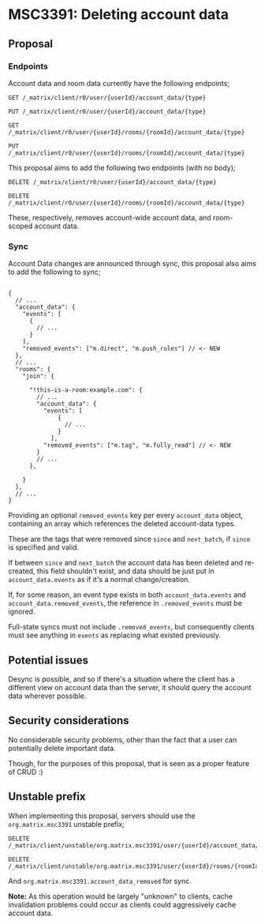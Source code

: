 # MSC3391: Deleting account data

## Proposal

### Endpoints

Account data and room data currently have the following endpoints;

```
GET /_matrix/client/r0/user/{userId}/account_data/{type}

PUT /_matrix/client/r0/user/{userId}/account_data/{type}

GET /_matrix/client/r0/user/{userId}/rooms/{roomId}/account_data/{type}

PUT /_matrix/client/r0/user/{userId}/rooms/{roomId}/account_data/{type}
```

This proposal aims to add the following two endpoints (with no body);

```
DELETE /_matrix/client/r0/user/{userId}/account_data/{type}

DELETE /_matrix/client/r0/user/{userId}/rooms/{roomId}/account_data/{type}
```

These, respectively, removes account-wide account data, and room-scoped account data.

### Sync

Account Data changes are announced through sync, this proposal also aims to add the following to sync;

```json5

{
  // ...
  "account_data": {
    "events": [
      {
        // ...
      }
    ],
    "removed_events": ["m.direct", "m.push_rules"] // <- NEW
  },
  // ...
  "rooms": {
    "join": {

      "!this-is-a-room:example.com": {
        // ...
        "account_data": {
          "events": [
              {
                // ...
              }
            ],
          "removed_events": ["m.tag", "m.fully_read"] // <- NEW
        }
        // ...
      },

    }
  },
  // ...
}

```

Providing an optional `removed_events` key per every `account_data` object,
containing an array which references the deleted account-data types.

These are the tags that were removed since `since` and `next_batch`, if `since` is specified and valid.

If between `since` and `next_batch` the account data has been deleted and re-created, this field shouldn't exist,
and data should be just put in `account_data.events` as if it's a normal change/creation.

If, for some reason, an event type exists in both `account_data.events` and `account_data.removed_events`, the reference in
`.removed_events` must be ignored.

Full-state syncs must not include `.removed_events`, but consequently clients must see anything
in `events` as replacing what existed previously.

## Potential issues

Desync is possible, and so if there's a situation where the client has a different view on account
data than the server, it should query the account data wherever possible.

## Security considerations

No considerable security problems, other than the fact that a user can potentially delete important data.

Though, for the purposes of this proposal, that is seen as a proper feature of CRUD :)

## Unstable prefix

When implementing this proposal, servers should use the `org.matrix.msc3391` unstable prefix;

```
DELETE /_matrix/client/unstable/org.matrix.msc3391/user/{userId}/account_data/{type}

DELETE /_matrix/client/unstable/org.matrix.msc3391/user/{userId}/rooms/{roomId}/account_data/{type}
```

And `org.matrix.msc3391.account_data_removed` for sync.

**Note:** As this operation would be largely "unknown" to clients,
cache invalidation problems could occur as clients could aggressively cache account data.